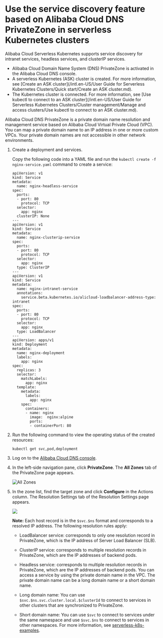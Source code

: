 # Use the service discovery feature based on Alibaba Cloud DNS PrivateZone in serverless Kubernetes clusters

Alibaba Cloud Serverless Kubernetes supports service discovery for intranet services, headless services, and clusterIP services.

-   Alibaba Cloud Domain Name System \(DNS\) PrivateZone is activated in the Alibaba Cloud DNS console.
-   A serverless Kubernetes \(ASK\) cluster is created. For more information, see [Create an ASK cluster](/intl.en-US/User Guide for Serverless Kubernetes Clusters/Quick start/Create an ASK cluster.md).
-   The Kubernetes cluster is connected. For more information, see [Use kubectl to connect to an ASK cluster](/intl.en-US/User Guide for Serverless Kubernetes Clusters/Cluster management/Manage and access clusters/Use kubectl to connect to an ASK cluster.md).

Alibaba Cloud DNS PrivateZone is a private domain name resolution and management service based on Alibaba Cloud Virtual Private Cloud \(VPC\). You can map a private domain name to an IP address in one or more custom VPCs. Your private domain names are not accessible in other network environments.

1.  Create a deployment and services.

    Copy the following code into a YAML file and run the `kubectl create -f nginx-service.yaml` command to create a service:

    ```
    apiVersion: v1
    kind: Service
    metadata:
      name: nginx-headless-service
    spec:
      ports:
      - port: 80
        protocol: TCP
      selector:
        app: nginx
      clusterIP: None
    ---
    apiVersion: v1
    kind: Service
    metadata:
      name: nginx-clusterip-service
    spec:
      ports:
      - port: 80
        protocol: TCP
      selector:
        app: nginx
      type: ClusterIP
    ---
    apiVersion: v1
    kind: Service
    metadata:
      name: nginx-intranet-service
      annotations:
        service.beta.kubernetes.io/alicloud-loadbalancer-address-type: intranet
    spec:
      ports:
      - port: 80
        protocol: TCP
      selector:
        app: nginx
      type: LoadBalancer
    ---
    apiVersion: apps/v1
    kind: Deployment
    metadata:
      name: nginx-deployment
      labels:
        app: nginx
    spec:
      replicas: 3
      selector:
        matchLabels:
          app: nginx
      template:
        metadata:
          labels:
            app: nginx
        spec:
          containers:
          - name: nginx
            image:  nginx:alpine
            ports:
            - containerPort: 80
    ```

2.  Run the following command to view the operating status of the created resources:

    ```
    kubectl get svc,pod,deployment
    ```

3.  Log on to the [Alibaba Cloud DNS console](https://dns.console.aliyun.com/).

4.  In the left-side navigation pane, click **PrivateZone**. The **All Zones** tab of the PrivateZone page appears.

    ![All Zones](https://static-aliyun-doc.oss-cn-hangzhou.aliyuncs.com/assets/img/en-US/6246858951/p10241.png)

5.  In the zone list, find the target zone and click **Configure** in the Actions column. The Resolution Settings tab of the Resolution Settings page appears.

    ![](../images/p65338.png)

    **Note:** Each host record is in the `$svc.$ns` format and corresponds to a resolved IP address. The following resolution rules apply:

    -   LoadBalancer service: corresponds to only one resolution record in PrivateZone, which is the IP address of Server Load Balancer \(SLB\).
    -   ClusterIP service: corresponds to multiple resolution records in PrivateZone, which are the IP addresses of backend pods.
    -   Headless service: corresponds to multiple resolution records in PrivateZone, which are the IP addresses of backend pods.
    You can access a service by using the private domain name in the VPC. The private domain name can be a long domain name or a short domain name.

    -   Long domain name: You can use `$svc.$ns.svc.cluster.local.$clusterId` to connect to services in other clusters that are synchronized to PrivateZone.
    -   Short domain name: You can use `$svc` to connect to services under the same namespace and use `$svc.$ns` to connect to services in other namespaces.
    For more information, see [serverless-k8s-examples](https://github.com/AliyunContainerService/serverless-k8s-examples).


